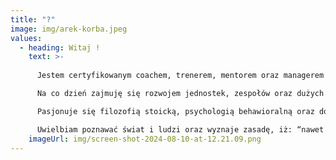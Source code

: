 ```yaml
---
title: "?"
image: img/arek-korba.jpeg
values:
  - heading: Witaj !
    text: >-
      
      Jestem certyfikowanym coachem, trenerem, mentorem oraz managerem z 20 letnim stażem korporacyjnym.

      Na co dzień zajmuję się rozwojem jednostek, zespołów oraz dużych  organizacji, w tym międzynarodowych.

      Pasjonuje się filozofią stoicką, psychologią behawioralną oraz dobrze zbilansowanym energetycznie stylem życia.

      Uwielbiam poznawać świat i ludzi oraz wyznaje zasadę, iż: “nawet najdalsza podróż zaczyna się od pierwszego kroku”
    imageUrl: img/screen-shot-2024-08-10-at-12.21.09.png
---
```

